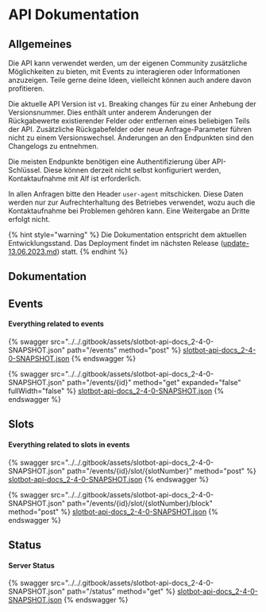 # API Dokumentation

## Allgemeines

Die API kann verwendet werden, um der eigenen Community zusätzliche Möglichkeiten zu bieten, mit Events zu interagieren oder Informationen anzuzeigen. Teile gerne deine Ideen, vielleicht können auch andere davon profitieren.

Die aktuelle API Version ist `v1`. Breaking changes für zu einer Anhebung der Versionsnummer. Dies enthält unter anderem Änderungen der Rückgabewerte existierender Felder oder entfernen eines beliebigen Teils der API. Zusätzliche Rückgabefelder oder neue Anfrage-Parameter führen nicht zu einem Versionswechsel. Änderungen an den Endpunkten sind den Changelogs zu entnehmen.

Die meisten Endpunkte benötigen eine Authentifizierung über API-Schlüssel. Diese können derzeit nicht selbst konfiguriert werden, Kontaktaufnahme mit Alf ist erforderlich.

In allen Anfragen bitte den Header `user-agent` mitschicken. Diese Daten werden nur zur Aufrechterhaltung des Betriebes verwendet, wozu auch die Kontaktaufnahme bei Problemen gehören kann. Eine Weitergabe an Dritte erfolgt nicht.

{% hint style="warning" %}
Die Dokumentation entspricht dem aktuellen Entwicklungsstand. Das Deployment findet im nächsten Release ([update-13.06.2023.md](../faq/changelog/update-13.06.2023.md "mention")) statt.
{% endhint %}

## Dokumentation

## Events

#### Everything related to events <a href="#operations-tag-events" id="operations-tag-events"></a>

{% swagger src="../../.gitbook/assets/slotbot-api-docs_2-4-0-SNAPSHOT.json" path="/events" method="post" %}
[slotbot-api-docs_2-4-0-SNAPSHOT.json](../../.gitbook/assets/slotbot-api-docs_2-4-0-SNAPSHOT.json)
{% endswagger %}

{% swagger src="../../.gitbook/assets/slotbot-api-docs_2-4-0-SNAPSHOT.json" path="/events/{id}" method="get" expanded="false" fullWidth="false" %}
[slotbot-api-docs_2-4-0-SNAPSHOT.json](../../.gitbook/assets/slotbot-api-docs_2-4-0-SNAPSHOT.json)
{% endswagger %}

## Slots

#### Everything related to slots in events <a href="#operations-tag-slots" id="operations-tag-slots"></a>

{% swagger src="../../.gitbook/assets/slotbot-api-docs_2-4-0-SNAPSHOT.json" path="/events/{id}/slot/{slotNumber}" method="post" %}
[slotbot-api-docs_2-4-0-SNAPSHOT.json](../../.gitbook/assets/slotbot-api-docs_2-4-0-SNAPSHOT.json)
{% endswagger %}

{% swagger src="../../.gitbook/assets/slotbot-api-docs_2-4-0-SNAPSHOT.json" path="/events/{id}/slot/{slotNumber}/block" method="post" %}
[slotbot-api-docs_2-4-0-SNAPSHOT.json](../../.gitbook/assets/slotbot-api-docs_2-4-0-SNAPSHOT.json)
{% endswagger %}

## Status

#### Server Status <a href="#operations-tag-status" id="operations-tag-status"></a>

{% swagger src="../../.gitbook/assets/slotbot-api-docs_2-4-0-SNAPSHOT.json" path="/status" method="get" %}
[slotbot-api-docs_2-4-0-SNAPSHOT.json](../../.gitbook/assets/slotbot-api-docs_2-4-0-SNAPSHOT.json)
{% endswagger %}

